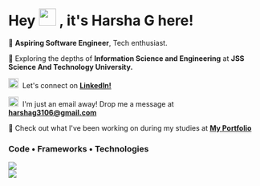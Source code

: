 <h1>Hey <img src="https://raw.githubusercontent.com/MartinHeinz/MartinHeinz/master/wave.gif" width="34px"> , it's Harsha G here! </h1>

🚀 **Aspiring Software Engineer**, Tech enthusiast. 

🌱&nbsp;Exploring the depths of **Information Science and Engineering** at **JSS Science And Technology University.** 

<img src="https://skillicons.dev/icons?i=linkedin" width="20px"> &nbsp;Let's connect on **[LinkedIn!](https://www.linkedin.com/in/imharshag/)**

<img src="https://skillicons.dev/icons?i=gmail" width="20px">&nbsp; I'm just an email away! Drop me a message at **harshag3106@gmail.com**

🌟 Check out what I've been working on during my studies at **[My Portfolio](https://harshag.vercel.app/)**
<br/> 
<div> 
<h3>Code • Frameworks • Technologies</h3>
<img src="https://skillicons.dev/icons?i=python,javascript,c,cpp,java,cs,html,css,react,nodejs,express,mongodb" /><br/> 
<img src="https://skillicons.dev/icons?i=nextjs,tailwind,bootstrap,mysql,django,dotnet,vscode,vercel,aws,azure,nginx,docker" /><br/> 
</div> 

<br/> 
